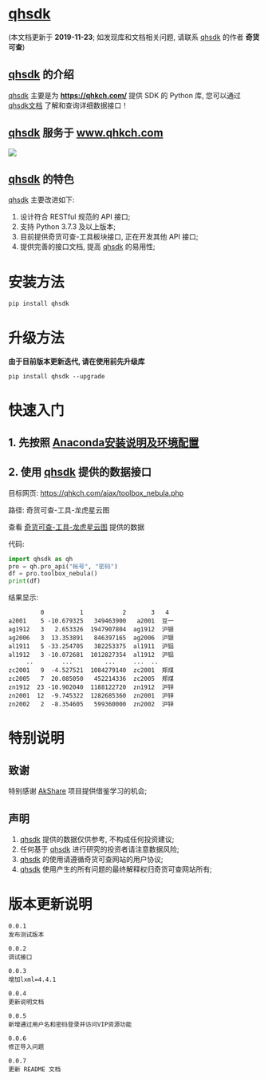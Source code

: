 # [qhsdk](https://pypi.org/project/qhsdk/)
(本文档更新于 **2019-11-23**; 如发现库和文档相关问题, 请联系 [qhsdk](https://github.com/jindaxiang/qhsdk) 的作者 **奇货可查**)

## [qhsdk](https://pypi.org/project/qhsdk/) 的介绍

[qhsdk](https://pypi.org/project/qhsdk/) 主要是为 **https://qhkch.com/** 提供 SDK 的 Python 库, 您可以通过 [qhsdk文档](https://pypi.org/project/qhsdk/) 了解和查询详细数据接口！


## [qhsdk](https://pypi.org/project/qhsdk/) 服务于 **www.qhkch.com**

<img src="https://static.qhkch.com/dist//style/res/logo.png" align = center/>

## [qhsdk](https://pypi.org/project/qhsdk/) 的特色

[qhsdk](https://pypi.org/project/qhsdk/) 主要改进如下:

1. 设计符合 RESTful 规范的 API 接口;
2. 支持 Python 3.7.3 及以上版本;
3. 目前提供奇货可查-工具板块接口, 正在开发其他 API 接口;   
4. 提供完善的接口文档, 提高 [qhsdk](https://pypi.org/project/qhsdk/) 的易用性;

# 安装方法

```
pip install qhsdk
```

# 升级方法

**由于目前版本更新迭代, 请在使用前先升级库**

```
pip install qhsdk --upgrade
```

# 快速入门

## 1. 先按照 [Anaconda安装说明及环境配置](#Anaconda安装说明及环境配置)

## 2. 使用 [qhsdk](https://pypi.org/project/qhsdk/) 提供的数据接口

目标网页: https://qhkch.com/ajax/toolbox_nebula.php

路径: 奇货可查-工具-龙虎星云图

查看 [奇货可查-工具-龙虎星云图](https://qhkch.com/ajax/toolbox_nebula.php) 提供的数据

代码:
```python
import qhsdk as qh
pro = qh.pro_api("帐号", "密码")
df = pro.toolbox_nebula()
print(df)
```

结果显示:
```
         0          1           2       3   4
a2001    5 -10.679325   349463900   a2001  豆一
ag1912   3   2.653326  1947907804  ag1912  沪银
ag2006   3  13.353891   846397165  ag2006  沪银
al1911   5 -33.254705   382253375  al1911  沪铝
al1912   3 -10.072681  1012827354  al1912  沪铝
     ..        ...         ...     ...  ..
zc2001   9  -4.527521  1084279140  zc2001  郑煤
zc2005   7  20.085050   452214336  zc2005  郑煤
zn1912  23 -10.902040  1188122720  zn1912  沪锌
zn2001  12  -9.745322  1282685360  zn2001  沪锌
zn2002   2  -8.354605   599360000  zn2002  沪锌
```

# 特别说明

## 致谢

特别感谢 [AkShare](https://github.com/jindaxiang/akshare) 项目提供借鉴学习的机会;

## 声明

1. [qhsdk](https://pypi.org/project/qhsdk) 提供的数据仅供参考, 不构成任何投资建议;
2. 任何基于 [qhsdk](https://pypi.org/project/qhsdk) 进行研究的投资者请注意数据风险;
3. [qhsdk](https://pypi.org/project/qhsdk) 的使用请遵循奇货可查网站的用户协议;
4. [qhsdk](https://pypi.org/project/qhsdk) 使用产生的所有问题的最终解释权归奇货可查网站所有;

# 版本更新说明
```
0.0.1
发布测试版本

0.0.2
调试接口

0.0.3
增加lxml=4.4.1

0.0.4
更新说明文档

0.0.5
新增通过用户名和密码登录并访问VIP资源功能

0.0.6
修正导入问题

0.0.7
更新 README 文档
```
